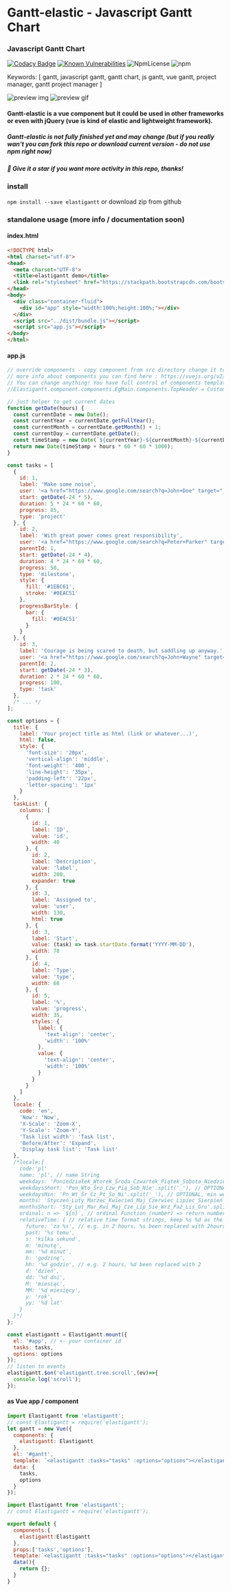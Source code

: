 # Gantt-elastic - Javascript Gantt Chart


### Javascript Gantt Chart

[![Codacy Badge](https://api.codacy.com/project/badge/Grade/de39273bf6c84e81a4da175907122d5a)](https://www.codacy.com/app/neuronetio/elastigantt?utm_source=github.com&amp;utm_medium=referral&amp;utm_content=neuronetio/elastigantt&amp;utm_campaign=Badge_Grade)
[![Known Vulnerabilities](https://snyk.io/test/github/neuronetio/elastigantt/badge.svg)](https://snyk.io/test/github/{username}/{repo})
![NpmLicense](https://img.shields.io/npm/l/elastigantt.svg)
![npm](https://img.shields.io/npm/dm/elastigantt.svg)

Keywords: [ gantt, javascript gantt, gantt chart, js gantt, vue gantt, project manager, gantt project manager ]

![preview img](https://github.com/neuronetio/elastigantt/raw/master/elastigantt.jpg)
![preview gif](https://github.com/neuronetio/elastigantt/raw/master/elastigantt.gif)


#### Gantt-elastic is a vue component but it could be used in other frameworks or even with jQuery (vue is kind of elastic and lightweight framework).

##### Gantt-elastic is not fully finished yet and may change (but if you really wan't you can fork this repo or download current version - do not use npm right now)

##### :star2: Give it a star if you want more activity in this repo, thanks!

### install
`npm install --save elastigantt` or download zip from github

### standalone usage (more info / documentation soon)

#### index.html
```html
<!DOCTYPE html>
<html charset="utf-8">
<head>
  <meta charset="UTF-8">
  <title>elastigantt demo</title>
  <link rel="stylesheet" href="https://stackpath.bootstrapcdn.com/bootstrap/4.1.1/css/bootstrap.min.css" integrity="sha384-WskhaSGFgHYWDcbwN70/dfYBj47jz9qbsMId/iRN3ewGhXQFZCSftd1LZCfmhktB" crossorigin="anonymous">
</head>
<body>
  <div class="container-fluid">
    <div id="app" style="width:100%;height:100%;"></div>
  </div>
  <script src="../dist/bundle.js"></script>
  <script src="app.js"></script>
</body>
</html>
```
#### app.js
```javascript
// override components - copy component from src directory change it to object or compile *.vue to *.js
// more info about components you can find here : https://vuejs.org/v2/guide/index.html
// You can change anything! You have full control of components templates, events, data ... and so on!
//Elastigantt.component.components.EgMain.components.TopHeader = CustomHeader;

// just helper to get current dates
function getDate(hours) {
  const currentDate = new Date();
  const currentYear = currentDate.getFullYear();
  const currentMonth = currentDate.getMonth() + 1;
  const currentDay = currentDate.getDate();
  const timeStamp = new Date(`${currentYear}-${currentMonth}-${currentDay} 00:00:00`).getTime();
  return new Date(timeStamp + hours * 60 * 60 * 1000);
}

const tasks = [
  {
    id: 1,
    label: 'Make some noise',
    user: '<a href="https://www.google.com/search?q=John+Doe" target="_blank" style="color:#0077c0;">John Doe</a>',
    start: getDate(-24 * 5),
    duration: 5 * 24 * 60 * 60,
    progress: 85,
    type: 'project'
  }, {
    id: 2,
    label: 'With great power comes great responsibility',
    user: '<a href="https://www.google.com/search?q=Peter+Parker" target="_blank" style="color:#0077c0;">Peter Parker</a>',
    parentId: 1,
    start: getDate(-24 * 4),
    duration: 4 * 24 * 60 * 60,
    progress: 50,
    type: 'milestone',
    style: {
      fill: '#1EBC61',
      stroke: '#0EAC51'
    },
    progressBarStyle: {
      bar: {
        fill: '#0EAC51'
      }
    }
  }, {
    id: 3,
    label: 'Courage is being scared to death, but saddling up anyway.',
    user: '<a href="https://www.google.com/search?q=John+Wayne" target="_blank" style="color:#0077c0;">John Wayne</a>',
    parentId: 2,
    start: getDate(-24 * 3),
    duration: 2 * 24 * 60 * 60,
    progress: 100,
    type: 'task'
  },
  /* ... */
];

const options = {
  title: {
    label: 'Your project title as html (link or whatever...)',
    html: false,
    style: {
      'font-size': '20px',
      'vertical-align': 'middle',
      'font-weight': '400',
      'line-height': '35px',
      'padding-left': '22px',
      'letter-spacing': '1px'
    }
  },
  taskList: {
    columns: [
      {
        id: 1,
        label: 'ID',
        value: 'id',
        width: 40
      }, {
        id: 2,
        label: 'Description',
        value: 'label',
        width: 200,
        expander: true
      }, {
        id: 3,
        label: 'Assigned to',
        value: 'user',
        width: 130,
        html: true
      }, {
        id: 3,
        label: 'Start',
        value: (task) => task.startDate.format('YYYY-MM-DD'),
        width: 78
      }, {
        id: 4,
        label: 'Type',
        value: 'type',
        width: 68
      }, {
        id: 5,
        label: '%',
        value: 'progress',
        width: 35,
        styles: {
          label: {
            'text-align': 'center',
            'width': '100%'
          },
          value: {
            'text-align': 'center',
            'width': '100%'
          }
        }
      }
    ]
  },
  locale: {
    code: 'en',
    'Now': 'Now',
    'X-Scale': 'Zoom-X',
    'Y-Scale': 'Zoom-Y',
    'Task list width': 'Task list',
    'Before/After': 'Expand',
    'Display task list': 'Task list'
  },
  /*locale:{
    code:'pl'
    name: 'pl', // name String
    weekdays: 'Poniedziałek_Wtorek_Środa_Czwartek_Piątek_Sobota_Niedziela'.split('_'), // weekdays Array
    weekdaysShort: 'Pon_Wto_Śro_Czw_Pią_Sob_Nie'.split('_'), // OPTIONAL, short weekdays Array, use first three letters if not provided
    weekdaysMin: 'Pn_Wt_Śr_Cz_Pt_So_Ni'.split('_'), // OPTIONAL, min weekdays Array, use first two letters if not provided
    months: 'Styczeń_Luty_Marzec_Kwiecień_Maj_Czerwiec_Lipiec_Sierpień_Wrzesień_Październik_Listopad_Grudzień'.split('_'), // months Array
    monthsShort: 'Sty_Lut_Mar_Kwi_Maj_Cze_Lip_Sie_Wrz_Paź_Lis_Gru'.split('_'), // OPTIONAL, short months Array, use first three letters if not provided
    ordinal: n => `${n}`, // ordinal Function (number) => return number + output
    relativeTime: { // relative time format strings, keep %s %d as the same
      future: 'za %s', // e.g. in 2 hours, %s been replaced with 2hours
      past: '%s temu',
      s: 'kilka sekund',
      m: 'minutę',
      mm: '%d minut',
      h: 'godzinę',
      hh: '%d godzin', // e.g. 2 hours, %d been replaced with 2
      d: 'dzień',
      dd: '%d dni',
      M: 'miesiąc',
      MM: '%d miesięcy',
      y: 'rok',
      yy: '%d lat'
    }
  }*/
};

const elastigantt = Elastigantt.mount({
  el: '#app', // <- your container id
  tasks: tasks,
  options: options
});
// listen to events
elastigantt.$on('elastigantt.tree.scroll',(ev)=>{
  console.log('scroll');
});
```

#### as Vue app / component
```javascript
import Elastigantt from 'elastigantt';
// const Elastigantt = require('elastigantt');
let gantt = new Vue({
  components: {
    elastigantt: Elastigantt
  },
  el: '#gantt',
  template: `<elastigantt :tasks="tasks" :options="options"></elastigantt>`,
  data: {
    tasks,
    options
  }
});
```

```javascript
import Elastigantt from 'elastigantt';
// const Elastigantt = require('elastigantt');

export default {
  components:{
    elastigantt:Elastigantt
  },
  props:['tasks','options'],
  template:`<elastigantt :tasks="tasks" :options="options"></elastigantt>`,
  data(){
    return {};
  }
}
```
